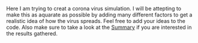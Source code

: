 Here I am trying to creat a corona virus simulation. I will be attepting to make this as aquarate as possible by adding many different factors to get a realistic idea of how the virus spreads. 
Feel free to add your ideas to the code. 
Also make sure to take a look at the [Summary](https://github.com/Ray-Boy/Covid-Simulation/blob/master/Summary.docx) if you are interested in the results gathered. 
